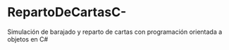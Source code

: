 # RepartoDeCartasC-
Simulación de barajado y reparto de cartas con programación orientada a objetos en C#
